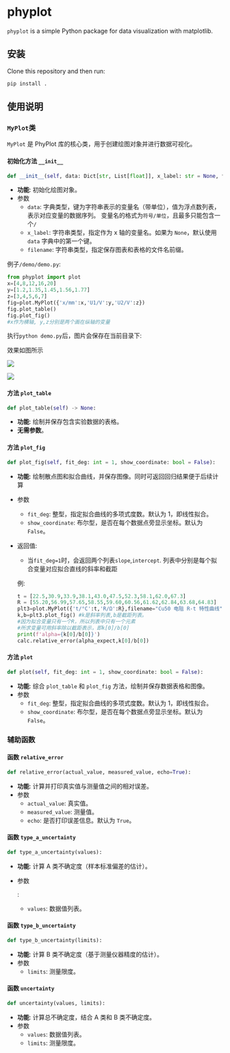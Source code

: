 # phyplot

`phyplot` is a simple Python package for data visualization with matplotlib.

## 安装

Clone this repository and then run:

```bash
pip install .
```

## 使用说明

### `MyPlot`类

`MyPlot` 是 PhyPlot 库的核心类，用于创建绘图对象并进行数据可视化。

#### 初始化方法 `__init__`

```python
def __init__(self, data: Dict[str, List[float]], x_label: str = None, filename: str ='.png'):
```

- **功能**: 初始化绘图对象。
- 参数
    - `data`: 字典类型，键为字符串表示的变量名（带单位），值为浮点数列表，表示对应变量的数据序列。 变量名的格式为`符号/单位`，且最多只能包含一个`/`
    - `x_label`: 字符串类型，指定作为 x 轴的变量名。如果为 `None`，默认使用 `data` 字典中的第一个键。
    - `filename`: 字符串类型，指定保存图表和表格的文件名前缀。

例子`/demo/demo.py`:

```python
from phyplot import plot
x=[4,8,12,16,20]
y=[1.2,1.35,1.45,1.56,1.77]
z=[3,4,5,6,7]
fig=plot.MyPlot({'x/mm':x,'U1/V':y,'U2/V':z})
fig.plot_table()
fig.plot_fig()
#x作为横轴, y,z分别是两个画在纵轴的变量
```

执行`python demo.py`后，图片会保存在当前目录下:

效果如图所示

![](https://s2.loli.net/2024/02/06/X3b7WYukghDANVZ.png)



![](https://s2.loli.net/2024/02/06/aZ3co8ORMz6kEtf.png)

#### 方法 `plot_table`

```python
def plot_table(self) -> None:
```

- **功能**: 绘制并保存包含实验数据的表格。
- **无需参数**。

#### 方法 `plot_fig`

```python
def plot_fig(self, fit_deg: int = 1, show_coordinate: bool = False):
```

- **功能**: 绘制散点图和拟合曲线，并保存图像。同时可返回回归结果便于后续计算

- 参数

    - `fit_deg`: 整型，指定拟合曲线的多项式度数。默认为 1，即线性拟合。
    - `show_coordinate`: 布尔型，是否在每个数据点旁显示坐标。默认为 `False`。

- 返回值:

    - 当`fit_deg=1`时，会返回两个列表`slope`,`intercept`. 列表中分别是每个拟合变量对应拟合直线的斜率和截距

    例:

    ```python
    t = [22.5,30.9,33.9,38.1,43.0,47.5,52.3,58.1,62.0,67.3]
    R = [55.20,56.99,57.65,58.55,59.60,60.56,61.62,62.84,63.68,64.83]
    plt3=plot.MyPlot({'t/°C':t,'R/Ω':R},filename="Cu50 电阻 R-t 特性曲线")
    k,b=plt3.plot_fig() #k是斜率列表,b是截距列表。 
    #因为拟合变量只有一个R，所以列表中只有一个元素
    #所求变量可用斜率除以截距表示，即k[0]/b[0]
    print(f'alpha={k[0]/b[0]}')
    calc.relative_error(alpha_expect,k[0]/b[0])
    ```

    

#### 方法 `plot`

```python
def plot(self, fit_deg: int = 1, show_coordinate: bool = False):
```

- **功能**: 综合 `plot_table` 和 `plot_fig` 方法，绘制并保存数据表格和图像。
- 参数
    - `fit_deg`: 整型，指定拟合曲线的多项式度数。默认为 1，即线性拟合。
    - `show_coordinate`: 布尔型，是否在每个数据点旁显示坐标。默认为 `False`。

### 辅助函数

#### 函数 `relative_error`

```python
def relative_error(actual_value, measured_value, echo=True):
```

- **功能**: 计算并打印真实值与测量值之间的相对误差。
- 参数
    - `actual_value`: 真实值。
    - `measured_value`: 测量值。
    - `echo`: 是否打印误差信息。默认为 `True`。

#### 函数 `type_a_uncertainty`

```python
def type_a_uncertainty(values):
```

- **功能**: 计算 A 类不确定度（样本标准偏差的估计）。

- 参数

    :

    - `values`: 数据值列表。

#### 函数 `type_b_uncertainty`

```python
def type_b_uncertainty(limits):
```

- **功能**: 计算 B 类不确定度（基于测量仪器精度的估计）。
- 参数
    - `limits`: 测量限度。

#### 函数 `uncertainty`

```python
def uncertainty(values, limits):
```

- **功能**: 计算总不确定度，结合 A 类和 B 类不确定度。
- 参数
    - `values`: 数据值列表。
    - `limits`: 测量限度。
